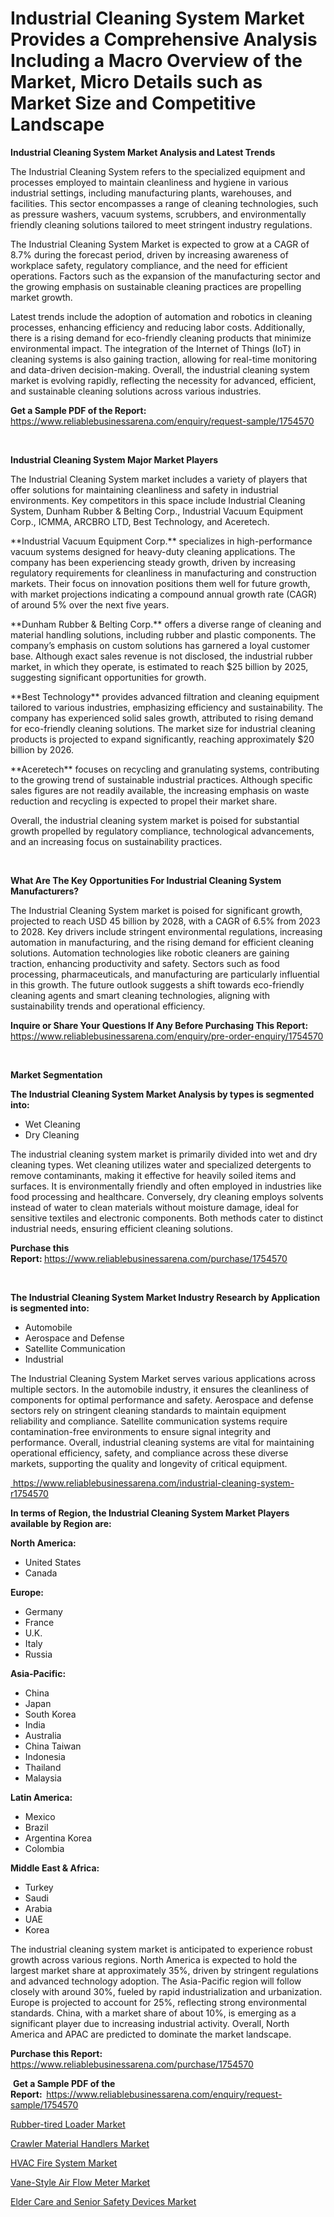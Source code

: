 <p><h1>Industrial Cleaning System Market Provides a Comprehensive Analysis Including a Macro Overview of the Market, Micro Details such as Market Size and Competitive Landscape</h1></p><p><strong>Industrial Cleaning System Market Analysis and Latest Trends</strong></p>
<p><p>The Industrial Cleaning System refers to the specialized equipment and processes employed to maintain cleanliness and hygiene in various industrial settings, including manufacturing plants, warehouses, and facilities. This sector encompasses a range of cleaning technologies, such as pressure washers, vacuum systems, scrubbers, and environmentally friendly cleaning solutions tailored to meet stringent industry regulations.</p><p>The Industrial Cleaning System Market is expected to grow at a CAGR of 8.7% during the forecast period, driven by increasing awareness of workplace safety, regulatory compliance, and the need for efficient operations. Factors such as the expansion of the manufacturing sector and the growing emphasis on sustainable cleaning practices are propelling market growth. </p><p>Latest trends include the adoption of automation and robotics in cleaning processes, enhancing efficiency and reducing labor costs. Additionally, there is a rising demand for eco-friendly cleaning products that minimize environmental impact. The integration of the Internet of Things (IoT) in cleaning systems is also gaining traction, allowing for real-time monitoring and data-driven decision-making. Overall, the industrial cleaning system market is evolving rapidly, reflecting the necessity for advanced, efficient, and sustainable cleaning solutions across various industries.</p></p>
<p><strong>Get a Sample PDF of the Report:&nbsp;</strong> <a href="https://www.reliablebusinessarena.com/enquiry/request-sample/1754570?utm_campaign=1892&utm_medium=2&utm_source=Github&utm_content=ia&utm_term=28022025&utm_id=industrial-cleaning-system">https://www.reliablebusinessarena.com/enquiry/request-sample/1754570</a></p>
<p>&nbsp;</p>
<p><strong>Industrial Cleaning System Major Market Players</strong></p>
<p><p>The Industrial Cleaning System market includes a variety of players that offer solutions for maintaining cleanliness and safety in industrial environments. Key competitors in this space include Industrial Cleaning System, Dunham Rubber & Belting Corp., Industrial Vacuum Equipment Corp., ICMMA, ARCBRO LTD, Best Technology, and Aceretech.</p><p>**Industrial Vacuum Equipment Corp.** specializes in high-performance vacuum systems designed for heavy-duty cleaning applications. The company has been experiencing steady growth, driven by increasing regulatory requirements for cleanliness in manufacturing and construction markets. Their focus on innovation positions them well for future growth, with market projections indicating a compound annual growth rate (CAGR) of around 5% over the next five years.</p><p>**Dunham Rubber & Belting Corp.** offers a diverse range of cleaning and material handling solutions, including rubber and plastic components. The company’s emphasis on custom solutions has garnered a loyal customer base. Although exact sales revenue is not disclosed, the industrial rubber market, in which they operate, is estimated to reach $25 billion by 2025, suggesting significant opportunities for growth.</p><p>**Best Technology** provides advanced filtration and cleaning equipment tailored to various industries, emphasizing efficiency and sustainability. The company has experienced solid sales growth, attributed to rising demand for eco-friendly cleaning solutions. The market size for industrial cleaning products is projected to expand significantly, reaching approximately $20 billion by 2026.</p><p>**Aceretech** focuses on recycling and granulating systems, contributing to the growing trend of sustainable industrial practices. Although specific sales figures are not readily available, the increasing emphasis on waste reduction and recycling is expected to propel their market share.</p><p>Overall, the industrial cleaning system market is poised for substantial growth propelled by regulatory compliance, technological advancements, and an increasing focus on sustainability practices.</p></p>
<p>&nbsp;</p>
<p><strong>What Are The Key Opportunities For Industrial Cleaning System Manufacturers?</strong></p>
<p><p>The Industrial Cleaning System market is poised for significant growth, projected to reach USD 45 billion by 2028, with a CAGR of 6.5% from 2023 to 2028. Key drivers include stringent environmental regulations, increasing automation in manufacturing, and the rising demand for efficient cleaning solutions. Automation technologies like robotic cleaners are gaining traction, enhancing productivity and safety. Sectors such as food processing, pharmaceuticals, and manufacturing are particularly influential in this growth. The future outlook suggests a shift towards eco-friendly cleaning agents and smart cleaning technologies, aligning with sustainability trends and operational efficiency.</p></p>
<p><strong>Inquire or Share Your Questions If Any Before Purchasing This Report:</strong> <a href="https://www.reliablebusinessarena.com/enquiry/pre-order-enquiry/1754570?utm_campaign=1892&utm_medium=2&utm_source=Github&utm_content=ia&utm_term=28022025&utm_id=industrial-cleaning-system">https://www.reliablebusinessarena.com/enquiry/pre-order-enquiry/1754570</a></p>
<p>&nbsp;</p>
<p><strong>Market Segmentation</strong></p>
<p><strong>The Industrial Cleaning System Market Analysis by types is segmented into:</strong></p>
<p><ul><li>Wet Cleaning</li><li>Dry Cleaning</li></ul></p>
<p><p>The industrial cleaning system market is primarily divided into wet and dry cleaning types. Wet cleaning utilizes water and specialized detergents to remove contaminants, making it effective for heavily soiled items and surfaces. It is environmentally friendly and often employed in industries like food processing and healthcare. Conversely, dry cleaning employs solvents instead of water to clean materials without moisture damage, ideal for sensitive textiles and electronic components. Both methods cater to distinct industrial needs, ensuring efficient cleaning solutions.</p></p>
<p><strong>Purchase this Report:&nbsp;</strong><a href="https://www.reliablebusinessarena.com/purchase/1754570?utm_campaign=1892&utm_medium=2&utm_source=Github&utm_content=ia&utm_term=28022025&utm_id=industrial-cleaning-system">https://www.reliablebusinessarena.com/purchase/1754570</a></p>
<p>&nbsp;</p>
<p><strong>The Industrial Cleaning System Market Industry Research by Application is segmented into:</strong></p>
<p><ul><li>Automobile</li><li>Aerospace and Defense</li><li>Satellite Communication</li><li>Industrial</li></ul></p>
<p><p>The Industrial Cleaning System Market serves various applications across multiple sectors. In the automobile industry, it ensures the cleanliness of components for optimal performance and safety. Aerospace and defense sectors rely on stringent cleaning standards to maintain equipment reliability and compliance. Satellite communication systems require contamination-free environments to ensure signal integrity and performance. Overall, industrial cleaning systems are vital for maintaining operational efficiency, safety, and compliance across these diverse markets, supporting the quality and longevity of critical equipment.</p></p>
<p><a href="https://www.reliablebusinessarena.com/industrial-cleaning-system-r1754570?utm_campaign=1892&utm_medium=2&utm_source=Github&utm_content=ia&utm_term=28022025&utm_id=industrial-cleaning-system">&nbsp;https://www.reliablebusinessarena.com/industrial-cleaning-system-r1754570</a></p>
<p><strong>In terms of Region, the Industrial Cleaning System Market Players available by Region are:</strong></p>
<p>
    <p> <strong> North America: </strong>
        <ul>
            <li>United States</li>
            <li>Canada</li>
        </ul>
        </p> 
    <p> <strong> Europe: </strong>
        <ul>
            <li>Germany</li>
            <li>France</li>
            <li>U.K.</li>
            <li>Italy</li>
            <li>Russia</li>
        </ul>
        </p> 
    <p> <strong> Asia-Pacific: </strong>
        <ul>
            <li>China</li>
            <li>Japan</li>
            <li>South Korea</li>
            <li>India</li>
            <li>Australia</li>
            <li>China Taiwan</li>
            <li>Indonesia</li>
            <li>Thailand</li>
            <li>Malaysia</li>
        </ul>
        </p> 
    <p> <strong> Latin America: </strong>
        <ul>
            <li>Mexico</li>
            <li>Brazil</li>
            <li>Argentina Korea</li>
            <li>Colombia</li>
        </ul>
        </p> 
    <p> <strong> Middle East & Africa: </strong>
        <ul>
            <li>Turkey</li>
            <li>Saudi</li>
            <li>Arabia</li>
            <li>UAE</li>
            <li>Korea</li>
        </ul>
    </p>
    </p>
<p><p>The industrial cleaning system market is anticipated to experience robust growth across various regions. North America is expected to hold the largest market share at approximately 35%, driven by stringent regulations and advanced technology adoption. The Asia-Pacific region will follow closely with around 30%, fueled by rapid industrialization and urbanization. Europe is projected to account for 25%, reflecting strong environmental standards. China, with a market share of about 10%, is emerging as a significant player due to increasing industrial activity. Overall, North America and APAC are predicted to dominate the market landscape.</p></p>
<p><strong>Purchase this Report: </strong><a href="https://www.reliablebusinessarena.com/purchase/1754570?utm_campaign=1892&utm_medium=2&utm_source=Github&utm_content=ia&utm_term=28022025&utm_id=industrial-cleaning-system">https://www.reliablebusinessarena.com/purchase/1754570</a></p>
<p>&nbsp;<strong>Get a Sample PDF of the Report:&nbsp;&nbsp;</strong><a href="https://www.reliablebusinessarena.com/enquiry/request-sample/1754570?utm_campaign=1892&utm_medium=2&utm_source=Github&utm_content=ia&utm_term=28022025&utm_id=industrial-cleaning-system">https://www.reliablebusinessarena.com/enquiry/request-sample/1754570</a></p>
<p><strong></strong></p>
<p><p><a href="https://github.com/siwerhommer97/Market-Research-Report-List-1/blob/main/rubber-tired-loader-market.md?utm_campaign=1892&utm_medium=2&utm_source=Github&utm_content=ia&utm_term=28022025&utm_id=industrial-cleaning-system">Rubber-tired Loader Market</a></p><p><a href="https://github.com/bizeramusiar/Market-Research-Report-List-1/blob/main/crawler-material-handlers-market.md?utm_campaign=1892&utm_medium=2&utm_source=Github&utm_content=ia&utm_term=28022025&utm_id=industrial-cleaning-system">Crawler Material Handlers Market</a></p><p><a href="https://github.com/mitulrigel5b/Market-Research-Report-List-1/blob/main/hvac-fire-system-market.md?utm_campaign=1892&utm_medium=2&utm_source=Github&utm_content=ia&utm_term=28022025&utm_id=industrial-cleaning-system">HVAC Fire System Market</a></p><p><a href="https://github.com/moldenells72/Market-Research-Report-List-1/blob/main/vane-style-air-flow-meter-market.md?utm_campaign=1892&utm_medium=2&utm_source=Github&utm_content=ia&utm_term=28022025&utm_id=industrial-cleaning-system">Vane-Style Air Flow Meter Market</a></p><p><a href="https://github.com/naingbiner7i/Market-Research-Report-List-1/blob/main/elder-care-and-senior-safety-devices-market.md?utm_campaign=1892&utm_medium=2&utm_source=Github&utm_content=ia&utm_term=28022025&utm_id=industrial-cleaning-system">Elder Care and Senior Safety Devices Market</a></p></p>